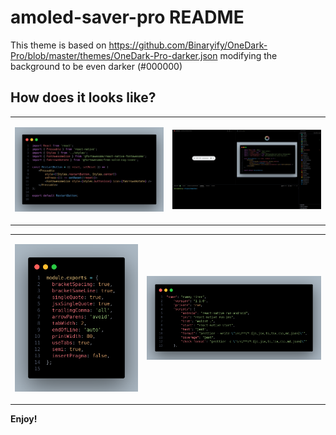 # amoled-saver-pro README

This theme is based on https://github.com/Binaryify/OneDark-Pro/blob/master/themes/OneDark-Pro-darker.json modifying the background to be even darker (#000000)

## How does it looks like?

<table>
<tr>
<td>

![THEME]

</td>
<td>

![WORKSPACE]

</td>
</tr>
</table>

<table>
<tr>
<td>

![MAPS]

</td>
<td>

![JSON]

</td>
</tr>
</table>

**Enjoy!**

[THEME]: https://github.com/boterop/amoled_saver_pro/blob/main/screenshots/theme.png?raw=true
[WORKSPACE]: https://github.com/boterop/amoled_saver_pro/blob/main/screenshots/workspace.png?raw=true
[MAPS]: https://github.com/boterop/amoled_saver_pro/blob/main/screenshots/maps.png?raw=true
[JSON]: https://github.com/boterop/amoled_saver_pro/blob/main/screenshots/json.png?raw=true
